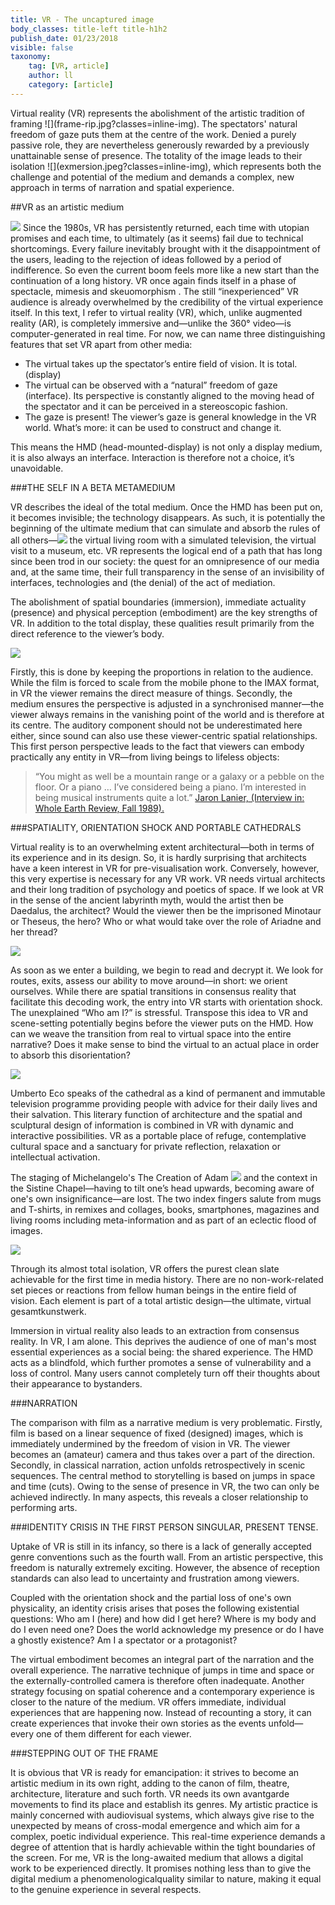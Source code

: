 ```yaml
---
title: VR - The uncaptured image
body_classes: title-left title-h1h2
publish_date: 01/23/2018
visible: false
taxonomy:
    tag: [VR, article]
    author: ll
    category: [article]
---
```


<span class="large-p"> 
Virtual reality (VR) represents the abolishment of the artistic tradition of framing ![](frame-rip.jpg?classes=inline-img). The spectators' natural freedom of gaze puts them at the centre of the work.
Denied a purely passive role, they are nevertheless generously rewarded by a previously unattainable sense of presence. The totality of the image leads to their isolation ![](exmersion.jpeg?classes=inline-img), which represents both the challenge and potential of the medium and demands a complex, new approach in terms of narration and spatial experience.

</span>

##VR as an artistic medium

![](vr-history.jpg)
Since the 1980s, VR has persistently returned, each time with utopian promises and each time, to ultimately (as it seems) fail due to technical shortcomings. Every failure inevitably brought with it the disappointment of the users, leading to the rejection of ideas followed by a period of indifference. So even the current boom feels more like a new start than the continuation of a long history. VR once again finds itself in a phase of spectacle, mimesis and skeuomorphism . The still “inexperienced” VR audience is already overwhelmed by the credibility of the virtual experience itself. In this text, I refer to virtual reality (VR), which, unlike augmented reality (AR), is completely immersive and—unlike the 360° video—is computer-generated in real time. For now, we can name three distinguishing features that set VR apart from other media:

- The virtual takes up the spectator’s entire field of vision. It is total. (display)
- The virtual can be observed with a “natural” freedom of gaze (interface). Its perspective is constantly aligned to the moving head of the spectator and it can be perceived in a stereoscopic fashion.
- The gaze is present! The viewer’s gaze is general knowledge in the VR world. What’s more: it can be used to construct and change it.

This means the HMD (head-mounted-display) is not only a display medium, it is also always an interface. Interaction is therefore not a choice, it’s unavoidable.

###THE SELF IN A BETA METAMEDIUM

VR describes the ideal of the total medium. Once the HMD has been put on, it becomes invisible; the technology disappears. As such, it is potentially the beginning of the ultimate medium that can simulate and absorb the rules of all others—![](beta-metamedium.jpg?classes=inline-img) the virtual living room with a simulated television, the virtual visit to a museum, etc.
VR represents the logical end of a path that has long since been trod in our society: the quest for an omnipresence of our media and, at the same time, their full transparency in the sense of an invisibility of interfaces,
technologies and (the denial) of the act of mediation.

The abolishment of spatial boundaries (immersion), immediate actuality (presence) and physical perception (embodiment) are the key strengths of VR. In addition to the total display, these qualities result primarily
from the direct reference to the viewer’s body.

![](absolute-size.jpg)

Firstly, this is done by keeping the proportions in relation to the audience. While the film is forced to scale from the mobile phone to the IMAX format, in VR the viewer remains the direct measure of things. Secondly, the
medium ensures the perspective is adjusted in a synchronised manner—the viewer always remains in the vanishing point of the world and is therefore at its centre. The auditory component should not be underestimated
here either, since sound can also use these viewer-centric spatial relationships. This first person perspective leads to the fact that viewers can embody practically any entity in VR—from living beings to lifeless
objects:

>“You might as well be a mountain range or a galaxy or a pebble on the floor. Or a piano … I’ve considered being a piano. I’m interested
>in being musical instruments quite a lot.”
>[Jaron Lanier, (Interview in: Whole Earth Review, Fall 1989).](http://www.jaronlanier.com/jaron%20whole%20earth%20review.pdf?classes=tiny)

###SPATIALITY, ORIENTATION SHOCK AND PORTABLE CATHEDRALS

Virtual reality is to an overwhelming extent architectural—both in terms of its experience and in its design. So, it is hardly surprising that architects have a keen interest in VR for pre-visualisation work. Conversely, however, this very expertise is necessary for any VR work. VR needs virtual architects and their long tradition of psychology and poetics of space. If we look at VR in the sense of the ancient labyrinth myth, would the artist then be Daedalus, the architect? Would the viewer then be the imprisoned Minotaur or Theseus, the hero? Who or what would take over the role of Ariadne and her thread?

![](lass-labyrinth-roles.jpg)

As soon as we enter a building, we begin to read and decrypt it. We look for routes, exits, assess our ability to move around—in short: we orient ourselves.
While there are spatial transitions in consensus reality that facilitate this decoding work, the entry into VR starts
with orientation shock. The unexplained “Who am I?” is stressful. Transpose this idea to VR and scene-setting potentially begins before the viewer puts on the HMD. How can we weave the transition from real to virtual
space into the entire narrative? Does it make sense to bind the virtual to an actual place in order to absorb this disorientation?

![](lass-labyrinth.jpg)

Umberto Eco speaks of the cathedral as a kind of permanent and immutable television programme providing people with advice for their daily lives and their salvation. This literary function of architecture and
the spatial and sculptural design of information is combined in VR with dynamic and interactive possibilities.
VR as a portable place of refuge, contemplative cultural space and a sanctuary for private reflection, relaxation or intellectual activation.

The staging of Michelangelo's The Creation of Adam ![](creation_of_adam_mug.jpg?classes=inline-img) and the context in the Sistine Chapel—having to tilt one’s head upwards, becoming aware of one's own insignificance—are lost. The two index fingers salute from mugs and T-shirts, in remixes and collages, books, smartphones, magazines and living rooms including meta-information and as part of an eclectic flood of images.

![](adam-context.jpg)

Through its almost total isolation, VR offers the purest clean slate achievable for the first time in media history. There are no non-work-related set pieces or reactions from fellow human beings in the entire field of
vision. Each element is part of a total artistic design—the ultimate, virtual gesamtkunstwerk.

Immersion in virtual reality also leads to an extraction from consensus reality. In VR, I am alone. This deprives the audience of one of man's most essential experiences as a social being: the shared experience. The
HMD acts as a blindfold, which further promotes a sense of vulnerability and a loss of control. Many users cannot completely turn off their thoughts about their appearance to bystanders.

###NARRATION

The comparison with film as a narrative medium is very problematic. Firstly, film is based on a linear sequence of fixed (designed) images, which is immediately undermined by the freedom of vision in VR. The viewer becomes an (amateur) camera and thus takes over a part of the direction.
Secondly, in classical narration, action unfolds retrospectively in scenic sequences. The central method to storytelling is based on jumps in space and time (cuts). Owing to the sense of presence in VR, the two
can only be achieved indirectly. In many aspects, this reveals a closer relationship to performing arts.

###IDENTITY CRISIS IN THE FIRST PERSON SINGULAR, PRESENT TENSE.

Uptake of VR is still in its infancy, so there is a lack of generally accepted genre conventions such as the fourth wall. From an artistic perspective, this freedom is naturally extremely exciting. However, the absence of reception standards can also lead to uncertainty and frustration among viewers.

Coupled with the orientation shock and the partial loss of one's own physicality, an identity crisis arises that poses the following existential questions:
Who am I (here) and how did I get here? Where is my body and do I even need one? Does the world acknowledge my presence or do I have a ghostly existence? Am I
a spectator or a protagonist?

The virtual embodiment becomes an integral part of the narration and the overall experience. The narrative technique of jumps in time and space or the externally-controlled camera is therefore often inadequate.
Another strategy focusing on spatial coherence and a contemporary experience is closer to the nature of the medium. VR offers immediate, individual experiences that are happening now. Instead of recounting a story, it
can create experiences that invoke their own stories as the events unfold—every one of them different for each viewer.

###STEPPING OUT OF THE FRAME

It is obvious that VR is ready for emancipation: it strives to become an artistic medium in its own right, adding to the canon of film, theatre, architecture, literature and such forth.
VR needs its own avantgarde movements to find its place and establish its genres. My artistic practice is mainly concerned with audiovisual systems, which always give rise to the unexpected by means of
cross-modal emergence and which aim for a complex, poetic individual experience. This real-time experience demands a degree of attention that is hardly achievable within the tight boundaries of the screen.
For me, VR is the long-awaited medium that allows a digital work to be experienced directly. It promises nothing less than to give the digital medium a phenomenologicalquality similar to nature, making it equal
to the genuine experience in several respects.